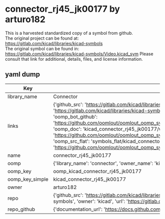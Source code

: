 # connector_rj45_jk00177 by arturo182  
This is a harvested standardized copy of a symbol from github.  
The original project can be found at:  
https://gitlab.com/kicad/libraries/kicad-symbols  
The original symbol can be found in:
https://gitlab.com/kicad/libraries/kicad-symbols/Video.kicad_sym
Please consult that link for additional, details, files, and license information.  
## yaml dump  
| Key | Value |  
| --- | --- |  
| library_name | Connector |  
| links | {'github_src': 'https://gitlab.com/kicad/libraries/kicad-symbols/Video.kicad_sym', 'github_src_repo': 'https://gitlab.com/kicad/libraries/kicad-symbols', 'oomp_bot': 'kicad_connector_rj45_jk00177/working', 'oomp_bot_github': 'https://github.com/oomlout/oomlout_oomp_symbol_bot/tree/main/kicad_connector_rj45_jk00177/working', 'oomp_doc': 'kicad_connector_rj45_jk00177/working', 'oomp_doc_github': 'https://github.com/oomlout/oomlout_oomp_symbol_doc/tree/main/kicad_connector_rj45_jk00177/working', 'oomp_src_flat': 'symbols_flat/kicad_connector_rj45_jk00177/working', 'oomp_src_flat_github': 'https://github.com/oomlout/oomlout_oomp_symbol_src/tree/main/kicad_connector_rj45_jk00177/working'} |  
| name | connector_rj45_jk00177 |  
| oomp | {'library_name': 'connector', 'owner_name': 'kicad', 'symbol_name': 'connector_rj45_jk00177'} |  
| oomp_key | oomp_kicad_connector_rj45_jk00177 |  
| oomp_key_simple | kicad_connector_rj45_jk00177 |  
| owner | arturo182 |  
| repo | {'github_src': 'https://gitlab.com/kicad/libraries/kicad-symbols/Video.kicad_sym', 'name': 'libraries/kicad-symbols', 'owner': 'kicad', 'url': 'https://gitlab.com/kicad/libraries/kicad-symbols'} |  
| repo_github | {'documentation_url': 'https://docs.github.com/rest/repos/repos#get-a-repository', 'message': 'Not Found'} |  

